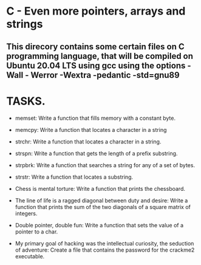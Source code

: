 # C - Even more pointers, arrays and strings 

## This direcory contains some certain files on C programming language, that will be compiled on Ubuntu 20.04 LTS using gcc using the options -Wall - Werror -Wextra -pedantic -std=gnu89

# TASKS.

- memset: 
Write a function that fills memory with a constant byte.

- memcpy: 
Write a function that locates a character in a string

- strchr: 
Write a function that locates a character in a string.

- strspn: 
Write a function that gets the length of a prefix substring.

- strpbrk: 
Write a function that searches a string for any of a set of bytes.

- strstr: 
Write a function that locates a substring.

- Chess is mental torture: 
Write a function that prints the chessboard.

- The line of life is a ragged diagonal between duty and desire: 
Write a function that prints the sum of the two diagonals of a square matrix of integers.

- Double pointer, double fun: 
Write a function that sets the value of a pointer to a char.

- My primary goal of hacking was the intellectual curiosity, the seduction of adventure: 
Create a file that contains the password for the crackme2 executable.
